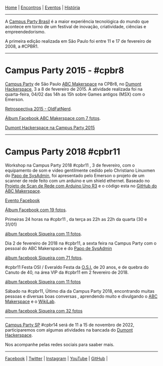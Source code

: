 [Home](index.md) | [Encontros](encontros.md) | [Eventos](eventos.md) | [História](historia.md)
________________________________________
A [Campus Party Brasil](https://brasil.campus-party.org/) é a maior experiência tecnológica do mundo que acontece em torno de um festival de inovação, criatividade, ciências e empreendedorismo.

A primeira edição realizada em São Paulo foi entre 11 e 17 de fevereiro de 2008, a #CPBR1.
________________________________________
# Campus Party 2015 - #cpbr8
[Campus Party](https://brasil.campus-party.org/) de São Paulo
[ABC Makerspace](https://abcmakerspace.com.br/) na CPBr8, no [Dumont Hackerspace](https://www.facebook.com/DumontHackerspace/), 3 a 8 de fevereiro de 2015.
A atividade realizada foi na quarta-feira, 04/02 das 14h as 15h sobre Games antigos (MSX) com o Emerson.

[Retrospectiva 2015 - OldFatNerd](https://oldfatnerd.blogspot.com/2016/02/minha-restrospectiva-2015.html).

[Álbum Facebook ABC Makerspace com 7 fotos](https://www.facebook.com/media/set/?set=a.1546796152254399&type=3).

[Dumont Hackerspace na Campus Party 2015](https://garoa.net.br/wiki/Dumont_Hackerspace_na_Campus_Party_2015)
________________________________________

# Campus Party 2018 #cpbr11
Workshop na Campus Party 2018 #cpbr11 , 3 de fevereiro, com o equipamento de som e video gentilmente cedido pelo Christiano Linuxmen do [Papo de SysAdmin](https://papodesysadmin.org/), foi apresentado pelo Emerson o projeto de um scanner de rede feito com um arduino e um shield ethernet. Baseado no [Projeto de Scan de Rede com Arduino Uno R3](https://sickeira.blogspot.com/2017/12/projeto-de-scan-de-rede-com-arduino-uno.html) e o código esta no [GitHub do ABC Makerspace](https://github.com/ABCMakerspace/scan-de-rede-com-arduino).

[Evento Facebook](https://www.facebook.com/events/145593892904081/?acontext=%7B%22event_action_history%22%3A[%7B%22surface%22%3A%22page%22%7D]%7D)

[Álbum Facebook  com 19 fotos](https://www.facebook.com/media/set/?set=a.2155884678012207&type=3).

Primeiras 24 horas na #cpbr11 , da terça as 22h as 22h da quarta (30 e 31/01) 

[álbum facebook Siqueira com 11 fotos](https://www.facebook.com/media/set/?set=a.1679416112137649&type=3).


Dia 2 de fevereiro de 2018 na #cpbr11, a sexta feira na Campus Party com o pessoal do ABC Makerspace e do [Papo de SysAdmin](https://papodesysadmin.org/)

[álbum facebook Siqueira com 71 fotos](https://www.facebook.com/media/set/?set=a.1681788755233718&type=3).


#cpbr11 Festa OSI / Everaldo
Festa da [O.S.I.](https://opensource.org/) de 20 anos, e de quebra do Canuto de 40, na área VIP da #cpbr11 em 2 fevereiro de 2018.

[álbum facebook Siqueira com 11 fotos](https://www.facebook.com/media/set/?set=a.1682631278482799&type=3)

Sábado na #cpbr11, 
Último dia da Campus Party 2018, encontrando muitas pessoas e diversas boas conversas , aprendendo muito e divulgando o [ABC Makerspace](https://abcmakerspace.com.br/) e o [WikiLab](https://www.facebook.com/wikilab.abc).

[álbum facebook Siqueira com 32 fotos](https://www.facebook.com/media/set/?set=a.1683619001717360&type=3)
________________________________________

[Campus Party SP](https://brasil.campus-party.org/) #cpbr14 será de 11 a 15 de novembro de 2022, participaremos com algumas atividades na bancada do [Dumont Hackerspace](https://www.facebook.com/DumontHackerspace/). 

Nos acompanhe pelas redes sociais para saaber mais.
________________________________________
[Facebook](https://www.facebook.com/abcmakerspace)  |
[Twitter](https://twitter.com/abcmakerspace)  |
[Instagram](https://www.instagram.com/abcmakerspace/)  |
[YouTube](https://www.youtube.com/channel/UC-llGrye7YYeCX0gTKFbILQ)  |
[GitHub](https://github.com/ABCMakerspace)  |
